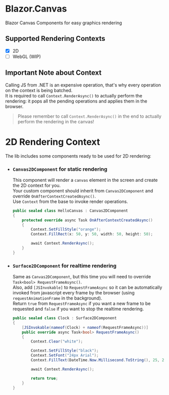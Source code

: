 # Blazor.Canvas

Blazor Canvas Components for easy graphics rendering

## Supported Rendering Contexts

- [x] 2D
- [ ] WebGL (WIP)

## Important Note about Context

Calling JS from .NET is an expensive operation, that's why every operation on the context is being batched.<br/>
It is required to call `Context.RenderAsync()` to actually perform the rendering: it pops all the pending operations and applies them in the browser.

> Please remember to call `Context.RenderAsync()` in the end to actually perform the rendering in the canvas!

# 2D Rendering Context

The lib includes some components ready to be used for 2D rendering:

- ### `Canvas2DComponent` for static rendering

  This component will render a `canvas` element in the screen and create the 2D context for you.<br/>
  Your custom component should inherit from `Canvas2DComponent` and override `OnAfterContextCreatedAsync()`.<br/>
  Use `Context` from the base to invoke render operations.
  
  ```cs
  public sealed class HelloCanvas : Canvas2DComponent
  {
      protected override async Task OnAfterContextCreatedAsync()
      {
          Context.SetFillStyle("orange");
          Context.FillRect(x: 50, y: 50, width: 50, height: 50);

          await Context.RenderAsync();
      }
  }
  ```

- ### `Surface2DComponent` for realtime rendering

  Same as `Canvas2DComponent`, but this time you will need to override `Task<bool> RequestFrameAsync()`.<br/>
  Also, add `[JSInvokable]` to `RequestFrameAsync` so it can be automatically invoked from javascript every frame by the browser (using `requestAnimationFrame` in the background).<br/>
  Return `true` from `RequestFrameAsync` if you want a new frame to be requested and `false` if you want to stop the realtime rendering.

  ```cs
  public sealed class Clock : Surface2DComponent
  {
      [JSInvokable(nameof(Clock) + nameof(RequestFrameAsync))]
      public override async Task<bool> RequestFrameAsync()
      {
          Context.Clear("white");

          Context.SetFillStyle("black");
          Context.SetFont("24px Arial");
          Context.FillText(DateTime.Now.Millisecond.ToString(), 25, 25);

          await Context.RenderAsync();

          return true;
      }
  }
  ```
